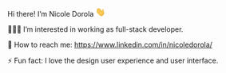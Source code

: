 Hi there! I’m Nicole Dorola <img src="https://raw.githubusercontent.com/parth-27/parth-27/master/Hi.gif" width="20px">

👩🏻‍💻 I’m interested in working as full-stack developer. 

🔎 How to reach me: https://www.linkedin.com/in/nicoledorola/

⚡ Fun fact: I love the design user experience and user interface.

<!--
**Ndorola/Ndorola** is a ✨ _special_ ✨ repository because its `README.md` (this file) appears on your GitHub profile.

Here are some ideas to get you started:

- 🔭 I’m currently working on ...
- 🌱 I’m currently learning ...
- 👯 I’m looking to collaborate on ...
- 🤔 I’m looking for help with ...
- 💬 Ask me about ...
- 📫 How to reach me: ...
- 😄 Pronouns: ...
- ⚡ Fun fact: ...
-->
